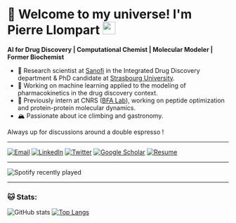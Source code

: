 # 🌌 Welcome to my universe! I'm Pierre Llompart <img src="https://github.com/TheDudeThatCode/TheDudeThatCode/blob/master/Assets/Hi.gif" width="29px">

**AI for Drug Discovery | Computational Chemist | Molecular Modeler | Former Biochemist** 

- 🧠 Research scientist at [Sanofi](https://www.sanofi.fr/fr) in the Integrated Drug Discovery department & PhD candidate at [Strasbourg University](https://complex-matter.unistra.fr/equipes-de-recherche/laboratoire-de-chemoinformatique/team/).  
- 🔬 Working on machine learning applied to the modeling of pharmacokinetics in the drug discovery context.  
- 🧩 Previously intern at CNRS ([BFA Lab](https://bfa.u-paris.fr/)), working on peptide optimization and protein-protein molecular dynamics.   
- 🏔 Passionate about ice climbing and gastronomy.  

Always up for discussions around a double espresso !  

---

[![Email](https://img.shields.io/badge/Email-D14836?style=for-the-badge&logo=gmail&logoColor=white)](mailto:pierrellompart@hotmail.com)
[![LinkedIn](https://img.shields.io/badge/LinkedIn-0077B5?style=for-the-badge&logo=linkedin&logoColor=white)](https://www.linkedin.com/in/llompart)
[![Twitter](https://img.shields.io/badge/Twitter-1DA1F2?style=for-the-badge&logo=twitter&logoColor=white)](https://x.com/pierre_llompart)
[![Google Scholar](https://img.shields.io/badge/Google_Scholar-4285F4?style=for-the-badge&logo=google-scholar&logoColor=white)](https://scholar.google.com/citations?user=mhnpOc8AAAAJ&hl=fr)
[![Resume](https://img.shields.io/badge/Resume-4E4E4E?style=for-the-badge&logo=adobeacrobatreader&logoColor=white)](https://www.linkedin.com/in/llompart/overlay/experience/1994064166/multiple-media-viewer/?profileId=ACoAADyDT0cBlJDk0aGmxczvlrLMDnsOU2kCId8&treasuryMediaId=1739375260100&type=DOCUMENT)

---

![Spotify recently played](https://spotify-recently-played-readme.vercel.app/api?user=1m2w73syt1hrrb2wqebubsitm)

---
### 🐱 Stats:
![GitHub stats](https://github-readme-stats.vercel.app/api?username=pierrellompart21&show_icons=true&title_color=ffc857&icon_color=8ac926&text_color=daf7dc&bg_color=151515)
[![Top Langs](https://github-readme-stats.vercel.app/api/top-langs/?username=pierrellompart21&layout=compact&text_color=daf7dc&bg_color=151515)](https://github.com/pierrellompart21/github-readme-stats)

